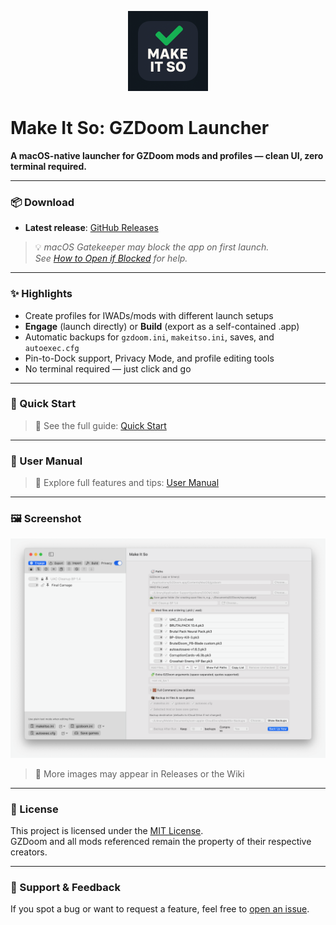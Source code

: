 <p align="center">
  <img src="assets/MakeItSoIcon.png" width="128" alt="Make It So icon">
</p>

# Make It So: GZDoom Launcher
**A macOS-native launcher for GZDoom mods and profiles — clean UI, zero terminal required.**

---

### 📦 Download

- **Latest release**: [GitHub Releases](https://github.com/BobQuickSaveSmith/Make-It-So-GZDoom-Launcher/releases/latest)

> 💡 _macOS Gatekeeper may block the app on first launch.  
> See [How to Open if Blocked](docs/MakeItSo_How_To_Open_App_If_Blocked.md) for help._

---

### ✨ Highlights

- Create profiles for IWADs/mods with different launch setups
- **Engage** (launch directly) or **Build** (export as a self-contained .app)
- Automatic backups for `gzdoom.ini`, `makeitso.ini`, saves, and `autoexec.cfg`
- Pin-to-Dock support, Privacy Mode, and profile editing tools
- No terminal required — just click and go

---

### 🚀 Quick Start

> 📄 See the full guide: [Quick Start](docs/MakeItSo_QuickStart.md)

---

### 📖 User Manual

> 📄 Explore full features and tips: [User Manual](docs/MakeItSo_Manual.md)

---

### 🖼 Screenshot

<p align="center">
  <img src="assets/screenshot_1.png" width="900" alt="App UI">
</p>

> 📸 More images may appear in Releases or the Wiki

---

### 📄 License

This project is licensed under the [MIT License](LICENSE).  
GZDoom and all mods referenced remain the property of their respective creators.

---

### 💬 Support & Feedback

If you spot a bug or want to request a feature, feel free to [open an issue](https://github.com/BobQuickSaveSmith/Make-It-So-GZDoom-Launcher/issues).